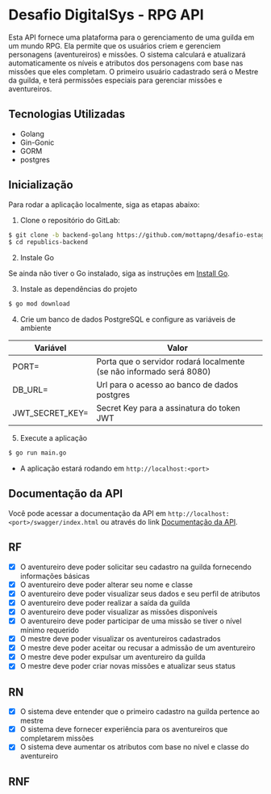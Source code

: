 # Desafio DigitalSys - RPG API

Esta API fornece uma plataforma para o gerenciamento de uma guilda em um mundo RPG. Ela permite que os usuários criem e gerenciem personagens (aventureiros) e missões. O sistema calculará e atualizará automaticamente os níveis e atributos dos personagens com base nas missões que eles completam. O primeiro usuário cadastrado será o Mestre da guilda, e terá permissões especiais para gerenciar missões e aventureiros.

## Tecnologias Utilizadas

- Golang
- Gin-Gonic
- GORM
- postgres

## Inicialização

Para rodar a aplicação localmente, siga as etapas abaixo:

1. Clone o repositório do GitLab:

```bash
$ git clone -b backend-golang https://github.com/mottapng/desafio-estagio.git
$ cd republics-backend
```

2. Instale Go

Se ainda não tiver o Go instalado, siga as instruções em [Install Go](https://golang.org/doc/install).

3. Instale as dependências do projeto

```bash
$ go mod download
```

4. Crie um banco de dados PostgreSQL e configure as variáveis de ambiente

| Variável        | Valor                                                               |
| --------------- | ------------------------------------------------------------------- |
| PORT=           | Porta que o servidor rodará localmente (se não informado será 8080) |
| DB_URL=         | Url para o acesso ao banco de dados postgres                        |
| JWT_SECRET_KEY= | Secret Key para a assinatura do token JWT                           |

5. Execute a aplicação

```bash
$ go run main.go
```

- A aplicação estará rodando em `http://localhost:<port>`

## Documentação da API

Você pode acessar a documentação da API em `http://localhost:<port>/swagger/index.html` ou através do link [Documentação da API](https://app.swaggerhub.com/apis-docs/mottapng/desafio-estagio/1.0).

## RF

- [x] O aventureiro deve poder solicitar seu cadastro na guilda fornecendo informações básicas
- [x] O aventureiro deve poder alterar seu nome e classe
- [x] O aventureiro deve poder visualizar seus dados e seu perfil de atributos
- [x] O aventureiro deve poder realizar a saída da guilda
- [x] O aventureiro deve poder visualizar as missões disponíveis
- [x] O aventureiro deve poder participar de uma missão se tiver o nível mínimo requerido
- [x] O mestre deve poder visualizar os aventureiros cadastrados
- [x] O mestre deve poder aceitar ou recusar a admissão de um aventureiro
- [x] O mestre deve poder expulsar um aventureiro da guilda
- [x] O mestre deve poder criar novas missões e atualizar seus status

## RN

- [x] O sistema deve entender que o primeiro cadastro na guilda pertence ao mestre
- [x] O sistema deve fornecer experiência para os aventureiros que completarem missões
- [x] O sistema deve aumentar os atributos com base no nível e classe do aventureiro

## RNF
